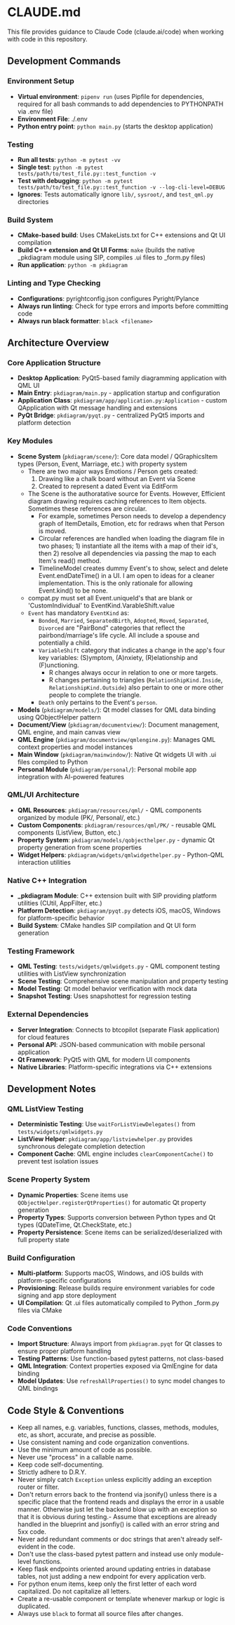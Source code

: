 # CLAUDE.md

This file provides guidance to Claude Code (claude.ai/code) when working with code in this repository.

## Development Commands

### Environment Setup
- **Virtual environment**: `pipenv run` (uses Pipfile for dependencies, required for all bash commands to add dependencies to PYTHONPATH via .env file)
- **Environment File**: ./.env
- **Python entry point**: `python main.py` (starts the desktop application)

### Testing
- **Run all tests**: `python -m pytest -vv`
- **Single test**: `python -m pytest tests/path/to/test_file.py::test_function -v`
- **Test with debugging**: `python -m pytest tests/path/to/test_file.py::test_function -v --log-cli-level=DEBUG`
- **Ignores**: Tests automatically ignore `lib/`, `sysroot/`, and `test_qml.py` directories

### Build System
- **CMake-based build**: Uses CMakeLists.txt for C++ extensions and Qt UI compilation
- **Build C++ extension and Qt UI Forms**: `make` (builds the native _pkdiagram module using SIP, compiles .ui files to _form.py files)
- **Run application**: `python -m pkdiagram`

### Linting and Type Checking
- **Configurations**: pyrightconfig.json configures Pyright/Pylance
- **Always run linting**: Check for type errors and imports before committing code
- **Always run black formatter**: `black <filename>`

## Architecture Overview

### Core Application Structure
- **Desktop Application**: PyQt5-based family diagramming application with QML UI
- **Main Entry**: `pkdiagram/main.py` - application startup and configuration
- **Application Class**: `pkdiagram/app/application.py:Application` - custom QApplication with Qt message handling and extensions
- **PyQt Bridge**: `pkdiagram/pyqt.py` - centralized PyQt5 imports and platform detection

### Key Modules
- **Scene System** (`pkdiagram/scene/`): Core data model / QGraphicsItem types (Person, Event, Marriage, etc.) with property system
  - There are two major ways Emotions / Person gets created:
    1) Drawing like a chalk board without an Event via Scene
    2) Created to represent a dated Event via EditForm
  - The Scene is the authoratative source for Events. However, Efficient diagram
    drawing requires caching references to Item objects. Sometimes these
    references are circular.
    - For example, sometimes Person needs to develop a dependency graph of ItemDetails, Emotion, etc for redraws when that Person is moved.
    - Circular references are handled when loading the diagram file in two
      phases; 1) instantiate all the items with a map of their id's, then 2)
      resolve all dependencies via passing the map to each Item's read() method.
    - TimelineModel creates dummy Event's to show, select and delete Event.endDateTime() in a UI. I am open to ideas for a cleaner implementation. This is the only rationale for allowing Event.kind() to be none.
  - compat.py must set all Event.uniqueId's that are blank or 'CustomIndividual' to EventKind.VarableShift.value
  - `Event` has mandatory `EventKind` as:
    - `Bonded`, `Married`, `SeparatedBirth`, `Adopted`, `Moved`, `Separated`,
      `Divorced` are "PairBond" categories that reflect the pairbond/marriage's
      life cycle. All include a spouse and potentially a child.
    - `VariableShift` category that indicates a change in the app's four key
      variables: (S)ymptom, (A)nxiety, (R)elationship and (F)unctioning.
        - R changes always occur in relation to one or more targets. 
        - R changes pertaining to triangles (`RelationShipKind.Inside`,
          `RelationshipKind.Outside`) also pertain to one or more other people
          to complete the triangle.
    - `Death` only pertains to the Event's `person`.
- **Models** (`pkdiagram/models/`): Qt model classes for QML data binding using QObjectHelper pattern
- **Document/View** (`pkdiagram/documentview/`): Document management, QML engine, and main canvas view
- **QML Engine** (`pkdiagram/documentview/qmlengine.py`): Manages QML context properties and model instances
- **Main Window** (`pkdiagram/mainwindow/`): Native Qt widgets UI with .ui files compiled to Python
- **Personal Module** (`pkdiagram/personal/`): Personal mobile app integration with AI-powered features

### QML/UI Architecture
- **QML Resources**: `pkdiagram/resources/qml/` - QML components organized by module (PK/, Personal/, etc.)
- **Custom Components**: `pkdiagram/resources/qml/PK/` - reusable QML components (ListView, Button, etc.)
- **Property System**: `pkdiagram/models/qobjecthelper.py` - dynamic Qt property generation from scene properties
- **Widget Helpers**: `pkdiagram/widgets/qmlwidgethelper.py` - Python-QML interaction utilities

### Native C++ Integration
- **_pkdiagram Module**: C++ extension built with SIP providing platform utilities (CUtil, AppFilter, etc.)
- **Platform Detection**: `pkdiagram/pyqt.py` detects iOS, macOS, Windows for platform-specific behavior
- **Build System**: CMake handles SIP compilation and Qt UI form generation

### Testing Framework
- **QML Testing**: `tests/widgets/qmlwidgets.py` - QML component testing utilities with ListView synchronization
- **Scene Testing**: Comprehensive scene manipulation and property testing
- **Model Testing**: Qt model behavior verification with mock data
- **Snapshot Testing**: Uses snapshottest for regression testing

### External Dependencies
- **Server Integration**: Connects to btcopilot (separate Flask application) for cloud features
- **Personal API**: JSON-based communication with mobile personal application
- **Qt Framework**: PyQt5 with QML for modern UI components
- **Native Libraries**: Platform-specific integrations via C++ extensions

## Development Notes

### QML ListView Testing
- **Deterministic Testing**: Use `waitForListViewDelegates()` from `tests/widgets/qmlwidgets.py`
- **ListView Helper**: `pkdiagram/app/listviewhelper.py` provides synchronous delegate completion detection
- **Component Cache**: QML engine includes `clearComponentCache()` to prevent test isolation issues

### Scene Property System
- **Dynamic Properties**: Scene items use `QObjectHelper.registerQtProperties()` for automatic Qt property generation
- **Property Types**: Supports conversion between Python types and Qt types (QDateTime, Qt.CheckState, etc.)
- **Property Persistence**: Scene items can be serialized/deserialized with full property state

### Build Configuration
- **Multi-platform**: Supports macOS, Windows, and iOS builds with platform-specific configurations
- **Provisioning**: Release builds require environment variables for code signing and app store deployment
- **UI Compilation**: Qt .ui files automatically compiled to Python _form.py files via CMake

### Code Conventions
- **Import Structure**: Always import from `pkdiagram.pyqt` for Qt classes to ensure proper platform handling
- **Testing Patterns**: Use function-based pytest patterns, not class-based
- **QML Integration**: Context properties exposed via QmlEngine for data binding
- **Model Updates**: Use `refreshAllProperties()` to sync model changes to QML bindings

## Code Style & Conventions

- Keep all names, e.g. variables, functions, classes, methods, modules, etc, as
  short, accurate, and precise as possible.
- Use consistent naming and code organization conventions.
- Use the minimum amount of code as possible.
- Never use "process" in a callable name.
- Keep code self-documenting.
- Strictly adhere to D.R.Y.
- Never simply catch `Exception` unless explicitly adding an exception router or filter.
- Don't return errors back to the frontend via jsonify() unless there is a
  specific place that the frontend reads and displays the error in a usable
  manner. Otherwise just let the backend blow up with an exception so that it is
  obvious during testing.- Assume that exceptions are already handled in the blueprint and jsonfiy() is
  called with an error string and 5xx code.
- Never add redundant comments or doc strings that aren't already self-evident
  in the code.
- Don't use the class-based pytest pattern and instead use only module-level functions.
- Keep flask endpoints oriented around updating entries in database tables, not
  just adding a new endpoint for every application verb.
- For python enum items, keep only the first letter of each word capitalized. Do
  not capitalize all letters.
- Create a re-usable component or template whenever markup or logic is
  duplicated.
- Always use `black` to format all source files after changes.